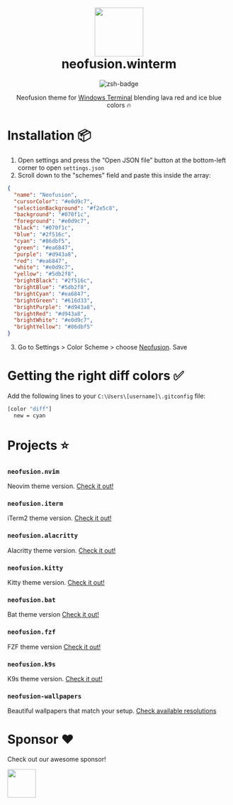 <div align="center">
    <h1>
        <img src="https://i.ibb.co/cyp4vvL/logo.jpg" width="110" />
        <br />neofusion.winterm
    </h1>
</div>

<p align="center">
    <img src="https://img.shields.io/badge/Windows-Terminal-black.svg?style=for-the-badge&logo=zsh&logoColor=white" alt="zsh-badge" />
</p>

<p align="center">
    Neofusion theme for <a href="https://apps.microsoft.com/detail/9n0dx20hk701" target="_blank">Windows Terminal</a> blending lava red and ice blue colors 🔥
</p>

<p align="center">
    <!-- <img src="" alt="neofusion" /> -->
</p>

# Installation 📦

1. Open settings and press the “Open JSON file” button at the bottom-left corner to open `settings.json`
2. Scroll down to the "schemes" field and paste this inside the array:

```json
{
  "name": "Neofusion",
  "cursorColor": "#e0d9c7",
  "selectionBackground": "#f2e5c8",
  "background": "#070f1c",
  "foreground": "#e0d9c7",
  "black": "#070f1c",
  "blue": "#2f516c",
  "cyan": "#86dbf5",
  "green": "#ea6847",
  "purple": "#d943a8",
  "red": "#ea6847",
  "white": "#e0d9c7",
  "yellow": "#5db2f8",
  "brightBlack": "#2f516c",
  "brightBlue": "#5db2f8",
  "brightCyan": "#ea6847",
  "brightGreen": "#616d33",
  "brightPurple": "#d943a8",
  "brightRed": "#d943a8",
  "brightWhite": "#e0d9c7",
  "brightYellow": "#86dbf5"
}
```

3. Go to Settings > Color Scheme > choose [Neofusion](#!). Save



# Getting the right diff colors ✅

Add the following lines to your `C:\Users\[username]\.gitconfig` file:

```bash
[color "diff"]
  new = cyan
```

# Projects ⭐

### `neofusion.nvim`

Neovim theme version. [Check it out!](https://github.com/diegoulloao/neofusion.nvim)

### `neofusion.iterm`

iTerm2 theme version. [Check it out!](https://github.com/diegoulloao/neofusion.iterm)

### `neofusion.alacritty`

Alacritty theme version. [Check it out!](https://github.com/diegoulloao/neofusion.alacritty)

### `neofusion.kitty`

Kitty theme version. [Check it out!](https://github.com/diegoulloao/neofusion.kitty)

### `neofusion.bat`

Bat theme version [Check it out!](https://github.com/diegoulloao/neofusion.bat/)

### `neofusion.fzf`

FZF theme version [Check it out!](https://github.com/diegoulloao/neofusion.fzf/)

### `neofusion.k9s`

K9s theme version. [Check it out!](https://github.com/diegoulloao/neofusion.k9s)

### `neofusion-wallpapers`

Beautiful wallpapers that match your setup. [Check available resolutions](https://github.com/diegoulloao/neofusion-wallpapers?tab=readme-ov-file)

# Sponsor ❤️

Check out our awesome sponsor!

<div>
  <a href="https://github.com/NeckBeardPrince" target="_blank">
    <img src="https://avatars.githubusercontent.com/u/6558867" width="64" height="64" />
  </a>
</div>
